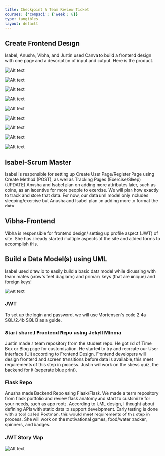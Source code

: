 ```yaml
---
title: Checkpoint A Team Review Ticket
courses: {'compsci': {'week': 8}}
type: tangibles
layout: default
---
```


## Create Frontend Design
Isabel, Anusha, Vibha, and Justin used Canva to build a frontend design with one page and a description of input and output.  Here is the product.

![Alt text](/frontTri2/images/CreateUserPage.png)

![Alt text](/frontTri2/images/SleepTracker.png)

![Alt text](/frontTri2/Nighthawk-Pages/images/StressTracker.png)

![Alt text](/frontTri2/Nighthawk-Pages/images/WaterTracker.png)

![Alt text](/frontTri2/Nighthawk-Pages/images/Login.png)

![Alt text](/frontTri2/images/ExerciseTracker.png)

![Alt text](/frontTri2/images/FoodTracker.png)

![Alt text](/frontTri2/images/HomePage.png)

![Alt text](/frontTri2/images/InformationalPage.png)

## Isabel-Scrum Master

Isabel is responsible for setting up Create User Page/Register Page using Create Method (POST), as well as Tracking Pages (Exercise/Sleep)
(UPDATE) Anusha and Isabel  plan on adding more attributes later, such as coins, as an incentive for more people to exercise. We will plan how exactly to track and store that data. For now, our data uml model only includes sleeping/exercise but Anusha and Isabel  plan on adding more to format the data.

## Vibha-Frontend

Vibha is responsible for frontend design/ setting up profile aspect (JWT) of site. She has already started multiple aspects of the site and added forms to accomplish this. 


## Build a Data Model(s) using UML
Isabel used draw.io to easily build a basic data model while dicussing with  team mates (crow's feet diagram:) and primary keys (that are unique) and foreign keys!

![Alt text](/frontTri2/images/datamodel.png)

### JWT

To set up the login and password, we will use Mortensen's code 2.4a SQL/2.4b SQL B as a guide.

### Start shared Frontend Repo using  Jekyll Minma
Justin made a team repository from the student repo.  He got rid of Time Box or Blog page for customization. He started to try and recreate our  User Interface (UI) according to Frontend Design. Frontend developers will design frontend and screen transitions before data is available, this meet requirements of this step in process.  Justin will work on the stress quiz, the backend for it (seperate blue print).


### Flask Repo
Anusha  made  Backend Repo using Flask/Flask. We made a team repository from flask portfolio and review flask anatomy and start to customize for your needs, such as app roots.  According to UML design, I thought about defining APIs with static data to support development. Early testing is done with a tool called Postman, this would meet requirements of this step in process.  She will work on the motivational games, food/water tracker, spinners, and badges. 

### JWT Story Map

![Alt text](/frontTri2/images/storymap.png)